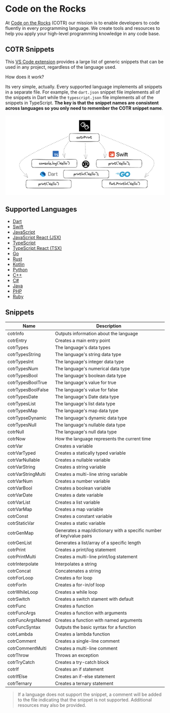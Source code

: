 # Code on the Rocks

At [Code on the Rocks](https://codeontherocks.dev/) (COTR) our mission is to enable developers to code fluently in every programming language. We create tools and resources to help you apply your high-level programming knowledge in any code base.

## COTR Snippets

This [VS Code extension](https://marketplace.visualstudio.com/items?itemName=CodeontheRocks.cotr-snippets) provides a large list of generic snippets that can be used in any project, regardless of the language used.

How does it work?

Its very simple, actually. Every supported language implements all snippets in a separate file. For example, the `dart.json` snippet file implements all of the snippets in Dart while the `typescript.json` file implements all of the snippets in TypeScript. **The key is that the snippet names are consistent across languages so you only need to remember the COTR snippet name**.

![COTR Snippets](./cotr_snippts.png)

## Supported Languages

- [Dart](https://dart.dev/)
- [Swift](https://www.swift.org/)
- [JavaScript](https://www.javascript.com/)
- [JavaScript React (JSX)](https://react.dev/)
- [TypeScript](https://www.typescriptlang.org/)
- [TypeScript React (TSX)](https://react.dev/learn/typescript)
- [Go](https://go.dev/)
- [Rust](https://www.rust-lang.org/)
- [Kotlin](https://kotlinlang.org/)
- [Python](https://www.python.org/)
- [C++](https://cplusplus.com/)
- [C#](https://dotnet.microsoft.com/en-us/languages/csharp)
- [Java](https://docs.oracle.com/javase/8/docs/technotes/guides/language/index.html)
- [PHP](https://www.php.net/)
- [Ruby](https://www.ruby-lang.org/en/)

## Snippets

| Name               | Description                                                          |
| ------------------ | -------------------------------------------------------------------- |
| cotrInfo           | Outputs information about the language                               |
| cotrEntry          | Creates a main entry point                                           |
| cotrTypes          | The language's data types                                            |
| cotrTypesString    | The language's string data type                                      |
| cotrTypesInt       | The language's integer data type                                     |
| cotrTypesNum       | The language's numerical data type                                   |
| cotrTypesBool      | The language's boolean data type                                     |
| cotrTypesBoolTrue  | The language's value for true                                        |
| cotrTypesBoolFalse | The language's value for false                                       |
| cotrTypesDate      | The language's Date data type                                        |
| cotrTypesList      | The language's list data type                                        |
| cotrTypesMap       | The language's map data type                                         |
| cotrTypseDynamic   | The language's dynamic data type                                     |
| cotrTypesNull      | The language's nullable data type                                    |
| cotrNull           | The language's null data type                                        |
| cotrNow            | How the language represents the current time                         |
| cotrVar            | Creates a variable                                                   |
| cotrVarTyped       | Creates a statically typed variable                                  |
| cotrVarNullable    | Creates a nullable variable                                          |
| cotrVarString      | Creates a string variable                                            |
| cotrVarStringMulti | Creates a multi-line string variable                                 |
| cotrVarNum         | Creates a number variable                                            |
| cotrVarBool        | Creates a boolean variable                                           |
| cotrVarDate        | Creates a date variable                                              |
| cotrVarList        | Creates a list variable                                              |
| cotrVarMap         | Creates a map variable                                               |
| cotrConst          | Creates a constant variable                                          |
| cotrStaticVar      | Creates a static variable                                            |
| cotrGenMap         | Generates a map/dictionary with a specific number of key/value pairs |
| cotrGenList        | Generates a list/array of a specific length                          |
| cotrPrint          | Creates a print/log statement                                        |
| cotrPrintMulti     | Creates a multi-line print/log statement                             |
| cotrInterpolate    | Interpolates a string                                                |
| cotrConcat         | Concatenates a string                                                |
| cotrForLoop        | Creates a for loop                                                   |
| cotrForIn          | Creates a for-in/of loop                                             |
| cotrWhileLoop      | Creates a while loop                                                 |
| cotrSwitch         | Creates a switch stament with default                                |
| cotrFunc           | Creates a function                                                   |
| cotrFuncArgs       | Creates a function with arguments                                    |
| cotrFuncArgsNamed  | Creates a function with named arguments                              |
| cotrFuncSyntax     | Outputs the basic syntax for a function                              |
| cotrLambda         | Creates a lambda function                                            |
| cotrComment        | Creates a single-line comment                                        |
| cotrCommentMulti   | Creates a multi-line comment                                         |
| cotrThrow          | Throws an exception                                                  |
| cotrTryCatch       | Creates a try-catch block                                            |
| cotrIf             | Creates an if statement                                              |
| cotrIfElse         | Creates an if-else statement                                         |
| cotrTernary        | Creates a ternary statement                                          |

> If a language does not support the snippet, a comment will be added to the file indicating that the snippet is not supported. Additional resources may also be provided.

